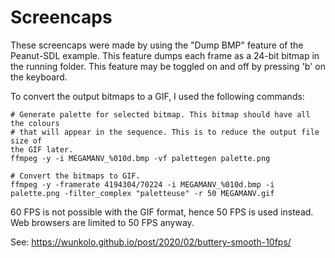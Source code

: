 # Screencaps

These screencaps were made by using the "Dump BMP" feature of the Peanut-SDL
example. This feature dumps each frame as a 24-bit bitmap in the running folder.
This feature may be toggled on and off by pressing 'b' on the keyboard.

To convert the output bitmaps to a GIF, I used the following commands:
```
# Generate palette for selected bitmap. This bitmap should have all the colours
# that will appear in the sequence. This is to reduce the output file size of
the GIF later.
ffmpeg -y -i MEGAMANV_%010d.bmp -vf palettegen palette.png

# Convert the bitmaps to GIF.
ffmpeg -y -framerate 4194304/70224 -i MEGAMANV_%010d.bmp -i palette.png -filter_complex "paletteuse" -r 50 MEGAMANV.gif
```

60 FPS is not possible with the GIF format, hence 50 FPS is used instead. Web browsers are limited to 50 FPS anyway.

See: https://wunkolo.github.io/post/2020/02/buttery-smooth-10fps/
